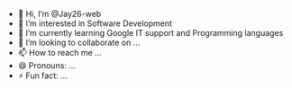 - 👋 Hi, I’m @Jay26-web
- 👀 I’m interested in Software Development
- 🌱 I’m currently learning Google IT support and Programming languages
- 💞️ I’m looking to collaborate on ...
- 📫 How to reach me ...
- 😄 Pronouns: ...
- ⚡ Fun fact: ...

<!---
Jay26-web/Jay26-web is a ✨ special ✨ repository because its `README.md` (this file) appears on your GitHub profile.
You can click the Preview link to take a look at your changes.
--->
